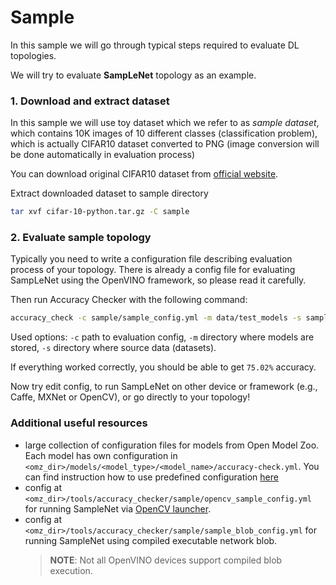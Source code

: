 # Sample

In this sample we will go through typical steps required to evaluate DL topologies.

We will try to evaluate **SampLeNet** topology as an example.

### 1. Download and extract dataset

In this sample we will use toy dataset which we refer to as *sample dataset*, which contains 10K images
of 10 different classes (classification problem), which is actually CIFAR10 dataset converted to PNG (image conversion will be done automatically in evaluation process)

You can download original CIFAR10 dataset from [official website](https://www.cs.toronto.edu/~kriz/cifar-10-python.tar.gz).

Extract downloaded dataset to sample directory


```bash
tar xvf cifar-10-python.tar.gz -C sample
```

### 2. Evaluate sample topology

Typically you need to write a configuration file describing evaluation process of your topology.
There is already a config file for evaluating SampLeNet using the OpenVINO framework, so please read it carefully.

Then run Accuracy Checker with the following command:

```bash
accuracy_check -c sample/sample_config.yml -m data/test_models -s sample
```

Used options: `-c` path to evaluation config, `-m` directory where models are stored, `-s` directory where source data (datasets).

If everything worked correctly, you should be able to get `75.02%` accuracy.

Now try edit config, to run SampLeNet on other device or framework (e.g., Caffe, MXNet or OpenCV), or go directly to your topology!

###  Additional useful resources

* large collection of configuration files for models from Open Model Zoo. Each model has own configuration in `<omz_dir>/models/<model_type>/<model_name>/accuracy-check.yml`. You can find instruction how to use predefined configuration [here](../configs/README.md)
* config at `<omz_dir>/tools/accuracy_checker/sample/opencv_sample_config.yml` for running SampleNet via [OpenCV launcher](../openvino/tools/accuracy_checker/launcher/opencv_launcher_readme.md).
* config at `<omz_dir>/tools/accuracy_checker/sample/sample_blob_config.yml` for running SampleNet using compiled executable network blob.
  >**NOTE**: Not all OpenVINO devices support compiled blob execution.
